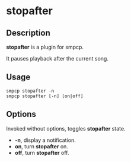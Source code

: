 # stopafter

## Description

**stopafter** is a plugin for smpcp.

It pauses playback after the current song.

## Usage

`smpcp stopafter -n`  
`smpcp stopafter [-n] [on|off]`  

## Options

Invoked without options, toggles **stopafter** state.

*  **-n**, display a notification.
*  **on**, turn **stopafter** on.
*  **off**, turn **stopafter** off.
